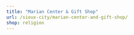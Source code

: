 ```yaml
---
title: "Marian Center & Gift Shop"
url: /sioux-city/marian-center-and-gift-shop/
shop: religion
---
```

